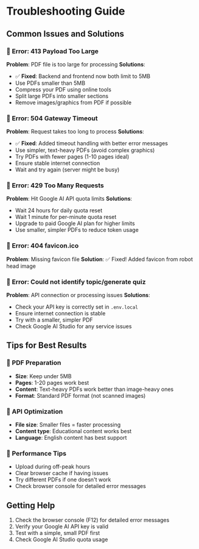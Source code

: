 # Troubleshooting Guide

## Common Issues and Solutions

### 🔴 Error: 413 Payload Too Large
**Problem**: PDF file is too large for processing
**Solutions**:
- ✅ **Fixed**: Backend and frontend now both limit to 5MB
- Use PDFs smaller than 5MB
- Compress your PDF using online tools
- Split large PDFs into smaller sections
- Remove images/graphics from PDF if possible

### 🔴 Error: 504 Gateway Timeout
**Problem**: Request takes too long to process
**Solutions**:
- ✅ **Fixed**: Added timeout handling with better error messages
- Use simpler, text-heavy PDFs (avoid complex graphics)
- Try PDFs with fewer pages (1-10 pages ideal)
- Ensure stable internet connection
- Wait and try again (server might be busy)

### 🔴 Error: 429 Too Many Requests  
**Problem**: Hit Google AI API quota limits
**Solutions**:
- Wait 24 hours for daily quota reset
- Wait 1 minute for per-minute quota reset
- Upgrade to paid Google AI plan for higher limits
- Use smaller, simpler PDFs to reduce token usage

### 🔴 Error: 404 favicon.ico
**Problem**: Missing favicon file
**Solution**: ✅ Fixed! Added favicon from robot head image

### 🔴 Error: Could not identify topic/generate quiz
**Problem**: API connection or processing issues
**Solutions**:
- Check your API key is correctly set in `.env.local`
- Ensure internet connection is stable
- Try with a smaller, simpler PDF
- Check Google AI Studio for any service issues

## Tips for Best Results

### 📄 PDF Preparation
- **Size**: Keep under 5MB
- **Pages**: 1-20 pages work best
- **Content**: Text-heavy PDFs work better than image-heavy ones
- **Format**: Standard PDF format (not scanned images)

### 🤖 API Optimization
- **File size**: Smaller files = faster processing
- **Content type**: Educational content works best
- **Language**: English content has best support

### 🚀 Performance Tips
- Upload during off-peak hours
- Clear browser cache if having issues
- Try different PDFs if one doesn't work
- Check browser console for detailed error messages

## Getting Help
1. Check the browser console (F12) for detailed error messages
2. Verify your Google AI API key is valid
3. Test with a simple, small PDF first
4. Check Google AI Studio quota usage

